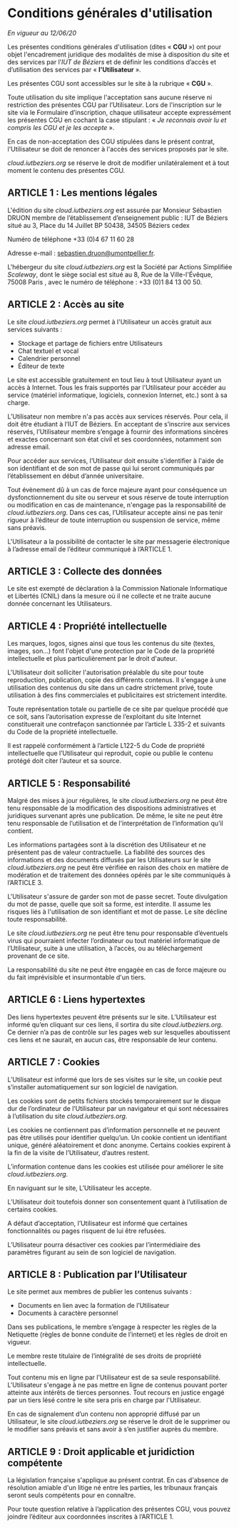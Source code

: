 # Conditions générales d'utilisation

*En vigueur au 12/06/20*



Les présentes conditions générales d'utilisation (dites « **CGU** ») ont pour objet l'encadrement juridique des modalités de mise à disposition du site et des services par l’*IUT de Béziers* et de définir les conditions d’accès et d’utilisation des services par « **l'Utilisateur** ».

Les présentes CGU sont accessibles sur le site à la rubrique « **CGU** ».

Toute utilisation du site implique l'acceptation sans aucune réserve ni restriction des présentes CGU par l’Utilisateur. Lors de l'inscription sur le site via le Formulaire d’inscription, chaque utilisateur accepte expressément les présentes CGU en cochant la case stipulant : « *Je reconnais avoir lu et compris les CGU et je les accepte* ».

En cas de non-acceptation des CGU stipulées dans le présent contrat, l'Utilisateur se doit de renoncer à l'accès des services proposés par le site.

*cloud.iutbeziers.org* se réserve le droit de modifier unilatéralement et à tout moment le contenu des présentes CGU.

## ARTICLE 1 : Les mentions légales

L'édition du site *cloud.iutbeziers.org* est assurée par Monsieur Sébastien DRUON membre de l’établissement d’enseignement public : IUT de Béziers situé au 3, Place du 14 Juillet BP 50438, 34505 Béziers cedex

Numéro de téléphone +33 (0)4 67 11 60 28

Adresse e-mail : sebastien.druon@umontpellier.fr.

L'hébergeur du site *cloud.iutbeziers.org* est la Société par Actions Simplifiée *Scaleway*, dont le siège social est situé au 8, Rue de la Ville-l'Évêque, 75008 Paris , avec le numéro de téléphone : +33 (0)1 84 13 00 50.

## ARTICLE 2 : Accès au site

Le site *cloud.iutbeziers.org* permet à l'Utilisateur un accès gratuit aux services suivants :
- Stockage et partage de fichiers entre Utilisateurs
- Chat textuel et vocal
- Calendrier personnel
- Éditeur de texte

Le site est accessible gratuitement en tout lieu à tout Utilisateur ayant un accès à Internet. Tous les frais supportés par l'Utilisateur pour accéder au service (matériel informatique, logiciels, connexion Internet, etc.) sont à sa charge.

L’Utilisateur non membre n'a pas accès aux services réservés. Pour cela, il doit être étudiant à l’IUT de Béziers. En acceptant de s’inscrire aux services réservés, l’Utilisateur membre s’engage à fournir des informations sincères et exactes concernant son état civil et ses coordonnées, notamment son adresse email.

Pour accéder aux services, l’Utilisateur doit ensuite s'identifier à l'aide de son identifiant et de son mot de passe qui lui seront communiqués par l’établissement en début d’année universitaire.

Tout évènement dû à un cas de force majeure ayant pour conséquence un dysfonctionnement du site ou serveur et sous réserve de toute interruption ou modification en cas de maintenance, n'engage pas la responsabilité de *cloud.iutbeziers.org*. Dans ces cas, l’Utilisateur accepte ainsi ne pas tenir rigueur à l’éditeur de toute interruption ou suspension de service, même sans préavis.

L'Utilisateur a la possibilité de contacter le site par messagerie électronique à l’adresse email de l’éditeur communiqué à l’ARTICLE 1.

## ARTICLE 3 : Collecte des données

Le site est exempté de déclaration à la Commission Nationale Informatique et Libertés (CNIL) dans la mesure où il ne collecte et ne traite aucune donnée concernant les Utilisateurs.

## ARTICLE 4 : Propriété intellectuelle

Les marques, logos, signes ainsi que tous les contenus du site (textes, images, son…) font l'objet d'une protection par le Code de la propriété intellectuelle et plus particulièrement par le droit d'auteur.

L'Utilisateur doit solliciter l'autorisation préalable du site pour toute reproduction, publication, copie des différents contenus. Il s'engage à une utilisation des contenus du site dans un cadre strictement privé, toute utilisation à des fins commerciales et publicitaires est strictement interdite.

Toute représentation totale ou partielle de ce site par quelque procédé que ce soit, sans l’autorisation expresse de l’exploitant du site Internet constituerait une contrefaçon sanctionnée par l’article L 335-2 et suivants du Code de la propriété intellectuelle.

Il est rappelé conformément à l’article L122-5 du Code de propriété intellectuelle que l’Utilisateur qui reproduit, copie ou publie le contenu protégé doit citer l’auteur et sa source.

## ARTICLE 5 : Responsabilité

Malgré des mises à jour régulières, le site *cloud.iutbeziers.org* ne peut être tenu responsable de la modification des dispositions administratives et juridiques survenant après une publication. De même, le site ne peut être tenu responsable de l’utilisation et de l’interprétation de l’information qu’il contient.

Les informations partagées sont à la discrétion des Utilisateur et ne présentent pas de valeur contractuelle. La fiabilité des sources des informations et des documents diffusés par les Utilisateurs sur le site *cloud.iutbeziers.org* ne peut être vérifiée en raison des choix en matière de modération et de traitement des données opérés par le site communiqués à l’ARTICLE 3.

L'Utilisateur s'assure de garder son mot de passe secret. Toute divulgation du mot de passe, quelle que soit sa forme, est interdite. Il assume les risques liés à l'utilisation de son identifiant et mot de passe. Le site décline toute responsabilité.

Le site *cloud.iutbeziers.org* ne peut être tenu pour responsable d’éventuels virus qui pourraient infecter l’ordinateur ou tout matériel informatique de l’Utilisateur, suite à une utilisation, à l’accès, ou au téléchargement provenant de ce site.

La responsabilité du site ne peut être engagée en cas de force majeure ou du fait imprévisible et insurmontable d'un tiers.

## ARTICLE 6 : Liens hypertextes

Des liens hypertextes peuvent être présents sur le site. L’Utilisateur est informé qu’en cliquant sur ces liens, il sortira du site *cloud.iutbeziers.org*. Ce dernier n’a pas de contrôle sur les pages web sur lesquelles aboutissent ces liens et ne saurait, en aucun cas, être responsable de leur contenu.

## ARTICLE 7 : Cookies

L’Utilisateur est informé que lors de ses visites sur le site, un cookie peut s’installer automatiquement sur son logiciel de navigation.

Les cookies sont de petits fichiers stockés temporairement sur le disque dur de l’ordinateur de l’Utilisateur par un navigateur et qui sont nécessaires à l’utilisation du site *cloud.iutbeziers.org*. 

Les cookies ne contiennent pas d’information personnelle et ne peuvent pas être utilisés pour identifier quelqu’un. Un cookie contient un identifiant unique, généré aléatoirement et donc anonyme. Certains cookies expirent à la fin de la visite de l’Utilisateur, d’autres restent.

L’information contenue dans les cookies est utilisée pour améliorer le site *cloud.iutbeziers.org*.

En naviguant sur le site, L’Utilisateur les accepte.

L’Utilisateur doit toutefois donner son consentement quant à l’utilisation de certains cookies.

A défaut d’acceptation, l’Utilisateur est informé que certaines fonctionnalités ou pages risquent de lui être refusées.

L’Utilisateur pourra désactiver ces cookies par l’intermédiaire des paramètres figurant au sein de son logiciel de navigation.

## ARTICLE 8 : Publication par l’Utilisateur

Le site permet aux membres de publier les contenus suivants :
- Documents en lien avec la formation de l’Utilisateur
- Documents à caractère personnel

Dans ses publications, le membre s’engage à respecter les règles de la Netiquette (règles de bonne conduite de l’internet) et les règles de droit en vigueur.

Le membre reste titulaire de l’intégralité de ses droits de propriété intellectuelle.

Tout contenu mis en ligne par l'Utilisateur est de sa seule responsabilité. L'Utilisateur s'engage à ne pas mettre en ligne de contenus pouvant porter atteinte aux intérêts de tierces personnes. Tout recours en justice engagé par un tiers lésé contre le site sera pris en charge par l'Utilisateur.

En cas de signalement d’un contenu non approprié diffusé par un Utilisateur, le site *cloud.iutbeziers.org* se réserve le droit de le supprimer ou le modifier sans préavis et sans avoir à s’en justifier auprès du membre.

## ARTICLE 9 : Droit applicable et juridiction compétente

La législation française s'applique au présent contrat. En cas d'absence de résolution amiable d'un litige né entre les parties, les tribunaux français seront seuls compétents pour en connaître.

Pour toute question relative à l’application des présentes CGU, vous pouvez joindre l’éditeur aux coordonnées inscrites à l’ARTICLE 1.
